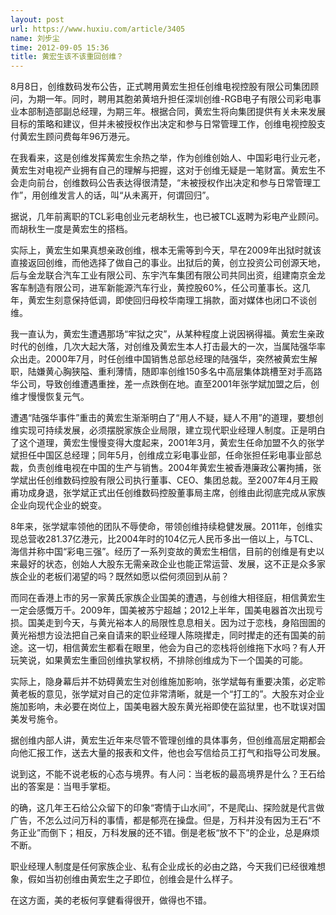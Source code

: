 ```yaml
---
layout: post
url: https://www.huxiu.com/article/3405
name: 刘步尘
time: 2012-09-05 15:36
title: 黄宏生该不该重回创维？
---
```

8月8日，创维数码发布公告，正式聘用黄宏生担任创维电视控股有限公司集团顾问，为期一年。同时，聘用其胞弟黄培升担任深圳创维-RGB电子有限公司彩电事业本部制造部副总经理，为期三年。根据合同，黄宏生将向集团提供有关未来发展目标的策略和建议，但并未被授权作出决定和参与日常管理工作，创维电视控股支付黄宏生顾问费每年96万港元。

在我看来，这是创维发挥黄宏生余热之举，作为创维创始人、中国彩电行业元老，黄宏生对电视产业拥有自己的理解与把握，这对于创维无疑是一笔财富。黄宏生不会走向前台，创维数码公告表达得很清楚，“未被授权作出决定和参与日常管理工作”，用创维发言人的话，叫“从未离开，何谓回归”。

据说，几年前离职的TCL彩电创业元老胡秋生，也已被TCL返聘为彩电产业顾问。而胡秋生一度是黄宏生的搭档。

实际上，黄宏生如果真想亲政创维，根本无需等到今天，早在2009年出狱时就该直接返回创维，而他选择了做自己的事业。出狱后的黄，创立投资公司创源天地，后与金龙联合汽车工业有限公司、东宇汽车集团有限公司共同出资，组建南京金龙客车制造有限公司，进军新能源汽车行业，黄控股60%，任公司董事长。这几年，黄宏生刻意保持低调，即使回归母校华南理工捐款，面对媒体也闭口不谈创维。

我一直认为，黄宏生遭遇那场“牢狱之灾”，从某种程度上说因祸得福。黄宏生亲政时代的创维，几次大起大落，对创维及黄宏生本人打击最大的一次，当属陆强华率众出走。2000年7月，时任创维中国销售总部总经理的陆强华，突然被黄宏生解职，陆嫌黄心胸狭隘、重利薄情，随即率创维150多名中高层集体跳槽至对手高路华公司，导致创维遭遇重挫，差一点跌倒在地。直至2001年张学斌加盟之后，创维才慢慢恢复元气。

遭遇“陆强华事件”重击的黄宏生渐渐明白了“用人不疑，疑人不用”的道理，要想创维实现可持续发展，必须摆脱家族企业局限，建立现代职业经理人制度。正是明白了这个道理，黄宏生慢慢变得大度起来，2001年3月，黄宏生任命加盟不久的张学斌担任中国区总经理；同年5月，创维成立彩电事业部，任命张担任彩电事业部总裁，负责创维电视在中国的生产与销售。2004年黄宏生被香港廉政公署拘捕，张学斌出任创维数码控股有限公司执行董事、CEO、集团总裁。至2007年4月王殿甫功成身退，张学斌正式出任创维数码控股董事局主席，创维由此彻底完成从家族企业向现代企业的蜕变。

8年来，张学斌率领他的团队不辱使命，带领创维持续稳健发展。2011年，创维实现总营收281.37亿港元，比2004年时的104亿元人民币多出一倍以上，与TCL、海信并称中国“彩电三强”。经历了一系列变故的黄宏生相信，目前的创维是有史以来最好的状态，创始人大股东无需亲政企业也能正常运营、发展，这不正是众多家族企业的老板们渴望的吗？既然如愿以偿何须回到从前？

而同在香港上市的另一家黄氏家族企业国美的遭遇，与创维大相径庭，相信黄宏生一定会感慨万千。2009年，国美被苏宁超越；2012上半年，国美电器首次出现亏损。国美走到今天，与黄光裕本人的局限性息息相关。因为过于恋栈，身陷囹圄的黄光裕想方设法把自己亲自请来的职业经理人陈晓撵走，同时撵走的还有国美的前途。这一切，相信黄宏生都看在眼里，他会为自己的恋栈将创维拖下水吗？有人开玩笑说，如果黄宏生重回创维执掌权柄，不排除创维成为下一个国美的可能。

实际上，隐身幕后并不妨碍黄宏生对创维施加影响，张学斌每有重要决策，必定聆黄老板的意见，张学斌对自己的定位非常清晰，就是一个“打工的”。大股东对企业施加影响，未必要在岗位上，国美电器大股东黄光裕即使在监狱里，也不耽误对国美发号施令。

据创维内部人讲，黄宏生近年来尽管不管理创维的具体事务，但创维高层定期都会向他汇报工作，送去大量的报表和文件，他也会写信给员工打气和指导公司发展。

说到这，不能不说老板的心态与境界。有人问：当老板的最高境界是什么？王石给出的答案是：当甩手掌柜。

的确，这几年王石给公众留下的印象“寄情于山水间”，不是爬山、探险就是代言做广告，不怎么过问万科的事情，都是郁亮在操盘。但是，万科并没有因为王石“不务正业”而倒下；相反，万科发展的还不错。倒是老板“放不下”的企业，总是麻烦不断。

职业经理人制度是任何家族企业、私有企业成长的必由之路，今天我们已经很难想象，假如当初创维由黄宏生之子即位，创维会是什么样子。

在这方面，美的老板何享健看得很开，做得也不错。


